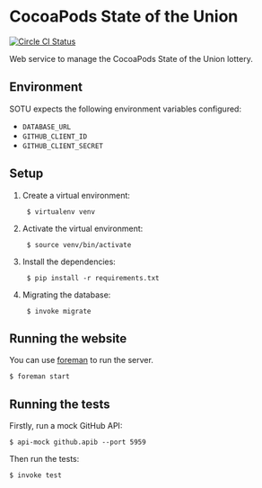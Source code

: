 # CocoaPods State of the Union

[![Circle CI Status](https://img.shields.io/circleci/project/CocoaPods/sotu.cocoapods.org.svg)](https://circleci.com/gh/CocoaPods/sotu.cocoapods.org/tree/master)

Web service to manage the CocoaPods State of the Union lottery.

## Environment

SOTU expects the following environment variables configured:

- `DATABASE_URL`
- `GITHUB_CLIENT_ID`
- `GITHUB_CLIENT_SECRET`

## Setup

1. Create a virtual environment:

        $ virtualenv venv

2. Activate the virtual environment:

        $ source venv/bin/activate

3. Install the dependencies:

        $ pip install -r requirements.txt

4. Migrating the database:

        $ invoke migrate

## Running the website

You can use [foreman](https://github.com/ddollar/foreman) to run the server.

```shell
$ foreman start
```

## Running the tests

Firstly, run a mock GitHub API:

```shell
$ api-mock github.apib --port 5959
```

Then run the tests:

```shell
$ invoke test
```

